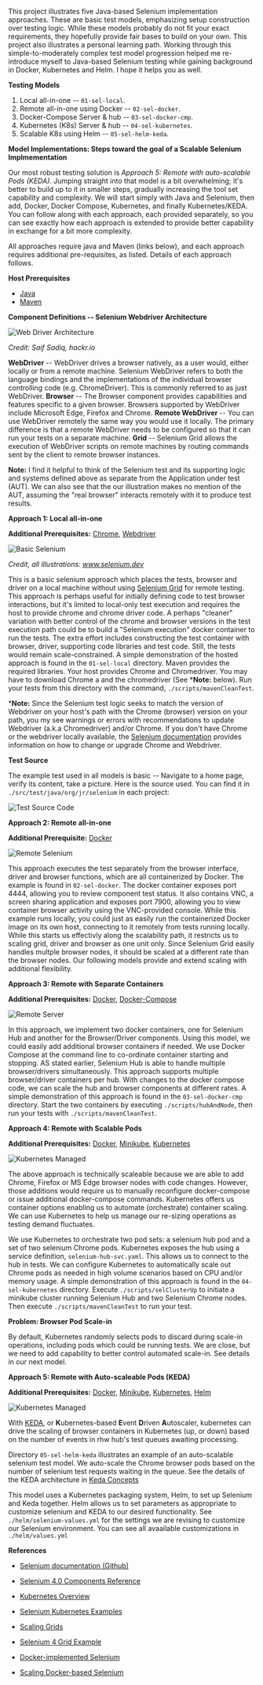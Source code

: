 
 This project illustrates five Java-based Selenium implementation approaches.  These are basic test models, emphasizing setup construction over testing logic.  While these models probably do not fit your exact requirements,  they hopefully provide fair bases to build on your own.  This project also illustrates a personal learning path. Working through this simple-to-moderately complex test model progression helped me re-introduce myself to Java-based Selenium testing while gaining background in Docker, Kubernetes and Helm. I hope it helps you as well.

 **Testing Models**

   1. Local all-in-one -- `01-sel-local`.
   2. Remote all-in-one using Docker -- `02-sel-docker`.
   3. Docker-Compose Server & hub -- `03-sel-docker-cmp`.
   4. Kubernetes (K8s) Server & hub -- `04-sel-kubernetes`.
   5. Scalable K8s using Helm -- `05-sel-helm-keda`.
 	
**Model Implementations: Steps toward the goal of a Scalable Selenium Implmementation**

Our most robust testing solution is *Approach 5: Remote with auto-scalable Pods (KEDA)*. Jumping straight into that model is a bit overwhelming; it's better to build up to it in smaller steps, gradually increasing the tool set capability and complexity. We will start simply with Java and Selenium, then add, Docker, Docker Compose, Kubernetes, and finally Kubernetes/KEDA.  You can follow along with each approach, each provided separately, so you can see exactly how each approach is extended to provide better capability in exchange for a bit more complexity.

All approaches require java and Maven (links below), and each approach requires additional pre-requisites, as listed.  Details of each approach follows.

**Host Prerequisites**

* [Java](https://www.java.com/en/download/help/download_options.html)
* [Maven](https://maven.apache.org/install.html)

**Component Definitions -- Selenium Webdriver Architecture**

![Web Driver Architecture](https://hackr.io/blog/uploads/images/1570190913rXish5jdLA.jpg 'Web Driver Architecture')

*Credit: Saif Sadiq, hackr.io*

**WebDriver** -- WebDriver drives a browser natively, as a user would, either locally or from a remote machine. Selenium WebDriver refers to both the language bindings and the implementations of the individual browser controlling code (e.g. ChromeDriver). This is commonly referred to as just WebDriver.
**Browser** -- The Browser component provides capabilities and features specific to a given browser.  Browsers supported by WebDriver include Microsoft Edge, Firefox and Chrome.
**Remote WebDriver** -- You can use WebDriver remotely the same way you would use it locally. The primary difference is that a remote WebDriver needs to be configured so that it can run your tests on a separate machine.
**Grid** -- Selenium Grid allows the execution of WebDriver scripts on remote machines by routing commands sent by the client to remote browser instances.

**Note:** I find it helpful to think of the Selenium test and its supporting logic and systems defined above as separate from the Application under test (AUT).  We can also see that the our illustration makes no mention of the AUT, assuming the "real browser" interacts remotely with it to produce test results.

**Approach 1: Local all-in-one**

**Additional Prerequisites:** [Chrome](https://support.google.com/chrome/answer/95346?hl=en&co=GENIE.Platform%3DDesktop), [Webdriver](https://www.selenium.dev/downloads/)

![Basic Selenium](https://www.selenium.dev/images/documentation/webdriver/basic_comms.png)

*Credit, all illustrations: www.selenium.dev*

This is a basic selenium approach which places the tests, browser and driver on a local machine without using [Selenium Grid](https://www.selenium.dev/documentation/grid/ 'Selenium Grid Documentation') for remote testing. This approach is perhaps useful for initially defining code to test browser interactions, but it's limited to local-only test execution and requires the host to provide chrome and chrome driver code.  A perhaps "cleaner" variation with better control of the chrome and browser versions in the test execution path could be to build a "Selenium execution" docker container to run the tests.  The extra effort includes constructing the test container with browser, driver, supporting code libraries and test code.  Still, the tests would remain scale-constrained.  A simple demonstration of the hosted approach is found in the `01-sel-local` directory.  Maven provides the required libraries. Your host provides Chrome and Chromedriver.  You may have to download Chrome a and the chromedriver (See ***Note:** below).  Run your tests from this directory with the command, `./scripts/mavenCleanTest`.  

***Note:** Since the Selenium test logic seeks to match the version of Webdriver on your host's path with the Chrome (browser) version on your path, you my see warnings or errors with recommendations to update Webdriver (a.k.a Chromedriver) and/or Chrome.  If you don't have Chrome or the webdriver locally available, the [Selenium documentation](https://chromedriver.chromium.org/downloads 'ChromeDriver download') provides information on how to change or upgrade Chrome and Webdriver.

**Test Source**

The example test used in all models is basic -- Navigate to a home page, verify its content, take a picture.  Here is the source used. You can find it in `./src/test/java/org/jr/selenium` in each project:

![Test Source Code](https://github.com/jrusso1859/Scalable-Selenium/blob/main/Images/LocalTest.png?raw=true)

**Approach 2: Remote all-in-one**

**Additional Prerequisite:** [Docker](https://docs.docker.com/engine/install/)

![Remote Selenium](https://github.com/jrusso1859/Scalable-Selenium/blob/main/Images/docker.png?raw=true)

This approach executes the test separately from the browser interface, driver and browser functions, which are all containerized by Docker.  The example is found in  `02-sel-docker`.  The docker container exposes port 4444, allowing you to review component test status. It also contains VNC, a screen sharing application and exposes port 7900, allowing you to view container browser activity using the VNC-provided console.  While this example runs locally, you could just as easily run the containerized Docker image on its own host, connecting to it remotely from tests running locally.  While this starts us effectivly along the scalability path, it restricts us to scaling grid, driver and browser as one unit only.  Since Selenium Grid easily handles multple browser nodes, it should be scaled at a different rate than the browser nodes. Our following models provide and extend scaling with additional flexibility.

**Approach 3: Remote with Separate Containers**

**Additional Prerequisites:** [Docker](https://docs.docker.com/engine/install/), [Docker-Compose](https://docs.docker.com/compose/install/)

![Remote Server](https://github.com/jrusso1859/Scalable-Selenium/blob/main/Images/docker-compose.png?raw=true)

In this approach, we implement two docker containers, one for Selenium Hub and another for the Browser/Driver components.  Using this model, we could easily add additional browser containers if needed. We use Docker Compose at the command line to co-ordinate container starting and stopping.   AS stated earlier, Selenium Hub is able to handle multiple browser/drivers simultaneously.  This approach supports multiple browser/driver containers per hub.  With changes to the docker compose code, we can scale the hub and browser components at different rates. A simple demonstration of this approach is found in the `03-sel-docker-cmp` directory.  Start the two containers by executing `./scripts/hubAndNode`, then run your tests with `./scripts/mavenCleanTest`.

**Approach 4: Remote with Scalable Pods**

**Additional Prerequisites:** [Docker](https://docs.docker.com/engine/install/), [Minikube](https://minikube.sigs.k8s.io/docs/start/), [Kubernetes](https://kubernetes.io/docs/setup/)

![Kubernetes Managed](https://github.com/jrusso1859/Scalable-Selenium/blob/main/Images/kube-1.png?raw=true)

The above approach is technically scaleable because we are able to add Chrome, Firefox or MS Edge browser nodes with code changes.  However, those additions would require us to manually reconfigure docker-compose or issue additional docker-compose commands.  Kubernetes offers us container options enabling us to automate (orchestrate) container scaling.  We can use Kubernetes to help us manage our re-sizing operations as testing demand fluctuates.

We use Kubernetes to orchestrate two pod sets: a selenium hub pod and a set of two selenium Chrome pods. Kubernetes exposes the hub using a service definition, `selenium-hub-svc.yaml`. This allows us to connect to the hub in tests.  We can configure Kubernetes to automatically scale out Chrome pods as needed in high volume scenarios based on CPU and/or memory usage.  A simple demonstration of this approach is found in the `04-sel-kubernetes` directory. Execute `./scripts/selClusterUp` to initiate a minikube cluster running Selenium Hub and two Selenium Chrome nodes.  Then execute `./scripts/mavenCleanTest` to run your test.

**Problem: Browser Pod Scale-in**

By default, Kubernetes randomly selects pods to discard during scale-in operations, including pods which could be running tests.  We are close, but we need to add capability to better control automated scale-in.  See details in our next model.

**Approach 5: Remote with Auto-scaleable Pods (KEDA)**

**Additional Prerequisites:** [Docker](https://docs.docker.com/engine/install/), [Minikube](https://minikube.sigs.k8s.io/docs/start/), [Kubernetes](https://kubernetes.io/docs/setup/), [Helm](https://helm.sh/docs/intro/install/)

![Kubernetes Managed](https://github.com/jrusso1859/Scalable-Selenium/blob/main/Images/kubernetes-scaled.png?raw=true)

With [KEDA](https://keda.sh/ 'Keda home'), or **K**ubernetes-based **E**vent **D**riven **A**utoscaler, kubernetes can drive the scaling of browser containers in Kubernetes (up, or down) based on the number of events in rhw hub's test queues awaiting processing.

Directory `05-sel-helm-keda` illustrates an example of an auto-scalable selenium test model.  We auto-scale the Chrome browser pods based on the number of selenium test requests waiting in the queue. See the details of the KEDA architecture in [Keda Concepts](https://keda.sh/docs/2.11/concepts/ 'Kubernetes Documentation Site: KEDA Details.')

This model uses a Kubernetes packaging system, Helm, to set up Selenium and Keda together.  Helm allows us to set parameters as appropriate to customize selenium and KEDA to our desired functionality. See `./helm/selenium-values.yml` for the settings we are revising to customize our Selenium environment.  You can see all avaailable customizations in `./helm/values.yml`

 **References**

* [Selenium documentation (Github)](https://github.com/SeleniumHQ/docker-selenium 'Selenium documentation')

* [Selenium 4.0 Components Reference](https://www.selenium.dev/documentation/overview/components/ 'Selnium Components')

* [Kubernetes Overview](https://kubernetes.io/docs/concepts/overview/ 'Kubernetes Summary')

* [Selenium Kubernetes Examples](https://github.com/kubernetes/examples/tree/master/staging/selenium 'Selenium Kubernetes Examples')

* [Scaling Grids](https://www.selenium.dev/blog/2022/scaling-grid-with-keda/ 'Blog sharing details of using KEDA to scale testing.')

* [Selenium 4 Grid Example](https://www.linkedin.com/pulse/selenium-4-grid-integration-kubernetes-rishi-khanna/)

* [Docker-implemented Selenium](https://github.com/SeleniumHQ/docker-selenium#deploying-to-kubernetes 'Docker selenium')

* [Scaling Docker-based Selenium](https://www.selenium.dev/blog/2022/scaling-grid-with-keda/ 'Using KEDA')



